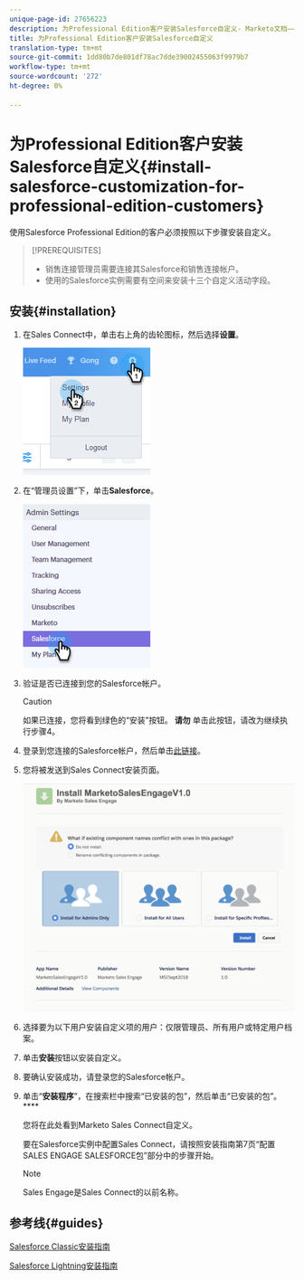 ```yaml
---
unique-page-id: 27656223
description: 为Professional Edition客户安装Salesforce自定义- Marketo文档——产品文档
title: 为Professional Edition客户安装Salesforce自定义
translation-type: tm+mt
source-git-commit: 1dd80b7de801df78ac7dde39002455063f9979b7
workflow-type: tm+mt
source-wordcount: '272'
ht-degree: 0%

---
```



# 为Professional Edition客户安装Salesforce自定义{#install-salesforce-customization-for-professional-edition-customers}

使用Salesforce Professional Edition的客户必须按照以下步骤安装自定义。

>[!PREREQUISITES]
>
>* 销售连接管理员需要连接其Salesforce和销售连接帐户。
>* 使用的Salesforce实例需要有空间来安装十三个自定义活动字段。


## 安装{#installation}

1. 在Sales Connect中，单击右上角的齿轮图标，然后选择&#x200B;**设置**。

   ![](assets/one-4.png)

1. 在“管理员设置”下，单击&#x200B;**Salesforce**。

   ![](assets/two-4.png)

1. 验证是否已连接到您的Salesforce帐户。

   >[!CAUTION]
   >
   >如果已连接，您将看到绿色的“安装”按钮。 **请勿** 单击此按钮，请改为继续执行步骤4。

1. 登录到您连接的Salesforce帐户，然后单击[此链接](https://login.salesforce.com/packaging/installPackage.apexp?p0=04t0b000001oWEZ)。
1. 您将被发送到Sales Connect安装页面。

   ![](assets/install-package.png)

1. 选择要为以下用户安装自定义项的用户：仅限管理员、所有用户或特定用户档案。
1. 单击&#x200B;**安装**&#x200B;按钮以安装自定义。
1. 要确认安装成功，请登录您的Salesforce帐户。
1. 单击“**安装程序**”，在搜索栏中搜索“已安装的包”，然后单击“已安装的包”。****

   您将在此处看到Marketo Sales Connect自定义。

   要在Salesforce实例中配置Sales Connect，请按照安装指南第7页“配置SALES ENGAGE SALESFORCE包”部分中的步骤开始。

   >[!NOTE]
   >
   >Sales Engage是Sales Connect的以前名称。

## 参考线{#guides}

[Salesforce Classic安装指南](http://s3.amazonaws.com/tout-user-store/salesforce/assets/Marketo+Sales+Engage+For+Salesforce_+Installation+and+Success+Guide.pdf)

[Salesforce Lightning安装指南](http://s3.amazonaws.com/tout-user-store/salesforce/assets/SF+Guide+for+Lightning.pdf)
